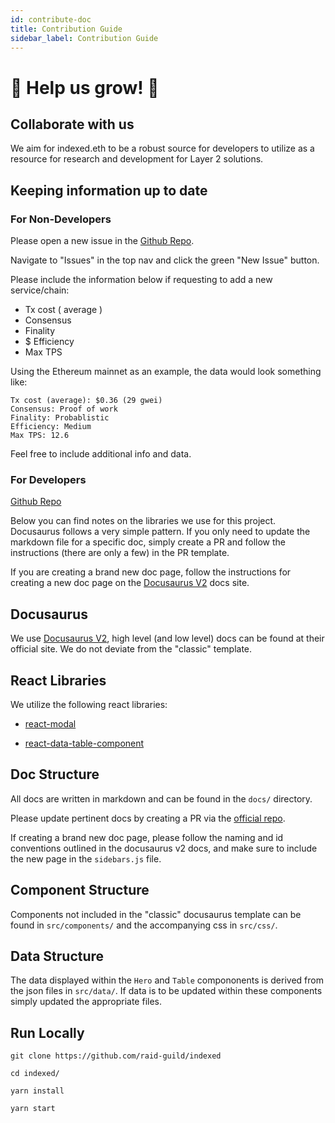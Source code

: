 ```yaml
---
id: contribute-doc
title: Contribution Guide
sidebar_label: Contribution Guide
---
```


# 🌻 Help us grow! 🌻

## Collaborate with us

We aim for indexed.eth to be a robust source for developers to utilize as a resource for research and development for Layer 2 solutions.

## Keeping information up to date

### For Non-Developers

Please open a new issue in the [Github Repo](https://github.com/raid-guild/indexed).

Navigate to "Issues" in the top nav and click the green "New Issue" button.

Please include the information below if requesting to add a new service/chain:

- Tx cost ( average )
- Consensus
- Finality
- $ Efficiency
- Max TPS

Using the Ethereum mainnet as an example, the data would look something like:

```
Tx cost (average): $0.36 (29 gwei)
Consensus: Proof of work
Finality: Probablistic
Efficiency: Medium
Max TPS: 12.6
```

Feel free to include additional info and data.

### For Developers

[Github Repo](https://github.com/raid-guild/indexed)

Below you can find notes on the libraries we use for this project. Docusaurus follows a very simple pattern. If you only need to update the markdown file for a specific doc, simply create a PR and follow the instructions (there are only a few) in the PR template.

If you are creating a brand new doc page, follow the instructions for creating a new doc page on the [Docusaurus V2](https://v2.docusaurus.io/docs/) docs site.

## Docusaurus

We use [Docusaurus V2](https://v2.docusaurus.io/docs/), high level (and low level) docs can be found at their official site. We do not deviate from the "classic" template.

## React Libraries

We utilize the following react libraries:

- [react-modal](https://www.npmjs.com/package/react-modal)

- [react-data-table-component](https://www.npmjs.com/package/react-data-table-component)

## Doc Structure

All docs are written in markdown and can be found in the `docs/` directory.

Please update pertinent docs by creating a PR via the [official repo](https://github.com/raid-guild/indexed).

If creating a brand new doc page, please follow the naming and id conventions outlined in the docusaurus v2 docs, and make sure to include the new page in the `sidebars.js` file.

## Component Structure

Components not included in the "classic" docusaurus template can be found in `src/components/` and the accompanying css in `src/css/`.

## Data Structure

The data displayed within the `Hero` and `Table` compononents is derived from the json files in `src/data/`. If data is to be updated within these components simply updated the appropriate files.

## Run Locally

```
git clone https://github.com/raid-guild/indexed

cd indexed/

yarn install

yarn start
```
